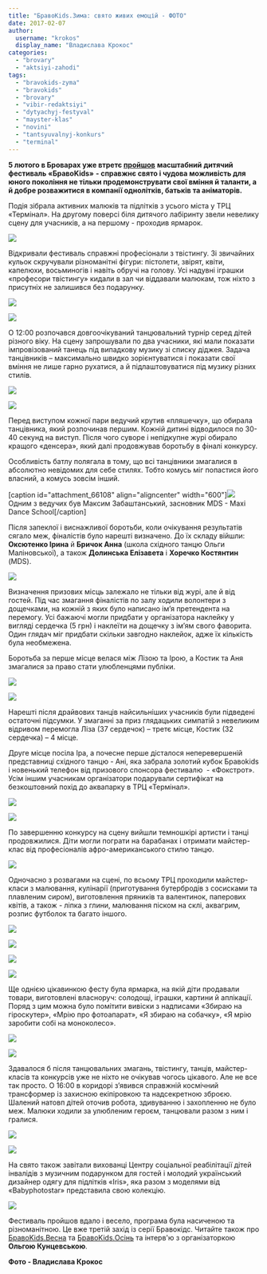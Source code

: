 ```yaml
---
title: "БравоKids.Зима: свято живих емоцій - ФОТО"
date: 2017-02-07
author: 
  username: "krokos"
  display_name: "Владислава Крокос"
categories: 
  - "brovary"
  - "aktsiyi-zahodi"
tags: 
  - "bravokids-zyma"
  - "bravokids"
  - "brovary"
  - "vibir-redaktsiyi"
  - "dytyachyj-festyval"
  - "mayster-klas"
  - "novini"
  - "tantsyuvalnyj-konkurs"
  - "terminal"
---
```


**5 лютого в Броварах уже втретє [пройшов](https://mpz.brovary.org/anons-5-lyutogo-v-trts-terminal-projde-dytyachyj-festyval-bravokids-zyma/)** **масштабний** **дитячий фестиваль «Браво****Kids****»** **- справжнє свято і чудова можливість для юного покоління не тільки продемонструвати свої вміння й таланти, а й добре розважитися в компанії однолітків, батьків та аніматорів.**

Подія зібрала активних малюків та підлітків з усього міста у ТРЦ «Термінал». На другому поверсі біля дитячого лабіринту звели невелику сцену для учасників, а на першому - проходив ярмарок.

[![](https://mpz.brovary.org/wp-content/uploads/2017/02/bravokids-38.jpg)](https://mpz.brovary.org/wp-content/uploads/2017/02/bravokids-38.jpg)

Відкривали фестиваль справжні професіонали з твістингу. Зі звичайних кульок скручували різноманітні фігури: пістолети, звірят, квіти, капелюхи, восьминогів і навіть обручі на голову. Усі надувні іграшки «професори твістингу» кидали в зал чи віддавали малюкам, тож ніхто з присутніх не залишився без подарунку.

[![](https://mpz.brovary.org/wp-content/uploads/2017/02/bravokids-2.jpg)](https://mpz.brovary.org/wp-content/uploads/2017/02/bravokids-2.jpg)

[![](https://mpz.brovary.org/wp-content/uploads/2017/02/bravokids-4.jpg)](https://mpz.brovary.org/wp-content/uploads/2017/02/bravokids-4.jpg)

О 12:00 розпочався довгоочікуваний танцювальний турнір серед дітей різного віку. На сцену запрошували по два учасники, які мали показати імпровізований танець під випадкову музику зі списку діджея. Задача танцівників – максимально швидко зорієнтуватися і показати свої вміння не лише гарно рухатися, а й підлаштовуватися під музику різних стилів.

[![](https://mpz.brovary.org/wp-content/uploads/2017/02/bravokids-8.jpg)](https://mpz.brovary.org/wp-content/uploads/2017/02/bravokids-8.jpg)

[![](https://mpz.brovary.org/wp-content/uploads/2017/02/bravokids-9.jpg)](https://mpz.brovary.org/wp-content/uploads/2017/02/bravokids-9.jpg)

Перед виступом кожної пари ведучий крутив «пляшечку», що обирала танцівника, який розпочинав першим. Кожній дитині відводилося по 30-40 секунд на виступ. Після чого суворе і непідкупне журі обирало кращого «денсера», який далі продовжував боротьбу в фіналі конкурсу.

Особливість батлу полягала в тому, що всі танцівники змагалися в абсолютно невідомих для себе стилях. Тобто комусь міг попастися його власний, а комусь зовсім інший.

\[caption id="attachment\_66108" align="aligncenter" width="600"\][![](https://mpz.brovary.org/wp-content/uploads/2017/02/bravokids-31.jpg)](https://mpz.brovary.org/wp-content/uploads/2017/02/bravokids-31.jpg) Одним з ведучих був Максим Забаштанський, засновник MDS - Maxi Dance School\[/caption\]

Після запеклої і виснажливої боротьби, коли очікування результатів сягало меж, фіналістів було нарешті визначено. До їх складу війшли: **Оксютенко Ірина** й **Бричок Анна** (школа східного танцю Ольги Маліновської), а також **Долинська Елізавета** і **Хоречко Костянтин** (MDS).

[![](https://mpz.brovary.org/wp-content/uploads/2017/02/bravokids-21.jpg)](https://mpz.brovary.org/wp-content/uploads/2017/02/bravokids-21.jpg)

Визначення призових місць залежало не тільки від журі, але й від гостей. Під час змагання фіналістів по залу ходили волонтери з дощечками, на кожній з яких було написано ім’я претендента на перемогу. Усі бажаючі могли придбати у організатора наклейку у вигляді сердечка (5 грн) і наклеїти на дощечку з ім’ям свого фаворита. Один глядач міг придбати скільки завгодно наклейок, адже їх кількість була необмежена.

Боротьба за перше місце велася між Лізою та Ірою, а Костик та Аня змагалися за право стати улюбленцями публіки.

[![](https://mpz.brovary.org/wp-content/uploads/2017/02/bravokids-22.jpg)](https://mpz.brovary.org/wp-content/uploads/2017/02/bravokids-22.jpg)

[![](https://mpz.brovary.org/wp-content/uploads/2017/02/bravokids-23.jpg)](https://mpz.brovary.org/wp-content/uploads/2017/02/bravokids-23.jpg)

Нарешті після драйвових танців найсильніших учасників були підведені остаточні підсумки. У змаганні за приз глядацьких симпатій з невеликим відривом перемогла Ліза (37 сердечок) – третє місце, Костик (32 сердечка) – 4 місце.

Друге місце посіла Іра, а почесне перше дісталося неперевершеній представниці східного танцю - Ані, яка забрала золотий кубок Бравоkids і новенький телефон від призового спонсора фестивалю  - «Фокстрот». Усім іншим учасникам організатори подарували сертифікат на безкоштовний похід до аквапарку в ТРЦ «Термінал».

[![](https://mpz.brovary.org/wp-content/uploads/2017/02/bravokids-37.jpg)](https://mpz.brovary.org/wp-content/uploads/2017/02/bravokids-37.jpg)

[![](https://mpz.brovary.org/wp-content/uploads/2017/02/bravokids-35.jpg)](https://mpz.brovary.org/wp-content/uploads/2017/02/bravokids-35.jpg)

По завершенню конкурсу на сцену вийшли темношкірі артисти і танці продовжилися. Діти могли пограти на барабанах і отримати майстер-клас від професіоналів афро-американського стилю танцю.

[![](https://mpz.brovary.org/wp-content/uploads/2017/02/bravokids-25.jpg)](https://mpz.brovary.org/wp-content/uploads/2017/02/bravokids-25.jpg)

Одночасно з розвагами на сцені, по всьому ТРЦ проходили майстер-класи з малювання, кулінарії (приготування бутербродів з сосисками та плавленим сиром), виготовлення пряників та валентинок, паперових квітів, а також - ліпка з глини, малювання піском на склі, аквагрим, розпис футболок та багато іншого.

[![](https://mpz.brovary.org/wp-content/uploads/2017/02/bravokids-18.jpg)](https://mpz.brovary.org/wp-content/uploads/2017/02/bravokids-18.jpg)

[![](https://mpz.brovary.org/wp-content/uploads/2017/02/bravokids-15.jpg)](https://mpz.brovary.org/wp-content/uploads/2017/02/bravokids-15.jpg)

[![](https://mpz.brovary.org/wp-content/uploads/2017/02/bravokids-16.jpg)](https://mpz.brovary.org/wp-content/uploads/2017/02/bravokids-16.jpg)

[![](https://mpz.brovary.org/wp-content/uploads/2017/02/bravokids-17.jpg)](https://mpz.brovary.org/wp-content/uploads/2017/02/bravokids-17.jpg)

Ще однією цікавинкою фесту була ярмарка, на якій діти продавали товари, виготовлені власноруч: солодощі, іграшки, картини й аплікації. Поряд з цим можна було помітити вивіски з надписами «Збираю на гіроскутер», «Мрію про фотоапарат», «Я збираю на собачку», «Я мрію заробити собі на моноколесо».

[![](https://mpz.brovary.org/wp-content/uploads/2017/02/bravokids-12.jpg)](https://mpz.brovary.org/wp-content/uploads/2017/02/bravokids-12.jpg)

[![](https://mpz.brovary.org/wp-content/uploads/2017/02/bravokids-11.jpg)](https://mpz.brovary.org/wp-content/uploads/2017/02/bravokids-11.jpg)

Здавалося б після танцювальних змагань, твістингу, танців, майстер-класів та конкурсів уже не ніхто не очікував чогось цікавого. Але не все так просто. О 16:00 в коридорі з’явився справжній космічний трансформер із захисною екіпіровкою та надсекретною зброєю. Шалений натовп дітей оточив робота, здивуванню і захопленню не було меж. Малюки ходили за улюбленим героєм, танцювали разом з ним і гралися.

[![](https://mpz.brovary.org/wp-content/uploads/2017/02/bravokids-27.jpg)](https://mpz.brovary.org/wp-content/uploads/2017/02/bravokids-27.jpg)

[![](https://mpz.brovary.org/wp-content/uploads/2017/02/bravokids-1.jpg)](https://mpz.brovary.org/wp-content/uploads/2017/02/bravokids-1.jpg)

На свято також завітали вихованці Центру соціальної реабілітації дітей інвалідів з музичним подарунком для гостей і молодий український дизайнер одягу для підлітків «Iris», яка разом з моделями від «Babyphotostar» представила свою колекцію.

[![](https://mpz.brovary.org/wp-content/uploads/2017/02/bravokids-30.jpg)](https://mpz.brovary.org/wp-content/uploads/2017/02/bravokids-30.jpg)

Фестиваль пройшов вдало і весело, програма була насиченою та різноманітною. Це вже третій захід із серії Бравокідс. Читайте також про [БравоKids.Весна](https://mpz.brovary.org/bravokids-vesna-fotoreportazh-z-dytyachogo-festyvalyu-v-terminali/) та [БравоKids.Осінь](https://mpz.brovary.org/u-brovarah-vidbuvsya-ii-dytyachyj-festyval-bravokids/) та інтерв'ю з організаторкою **Ольгою Кунцевською**.

**Фото - Владислава Крокос**
